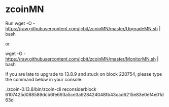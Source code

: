 # zcoinMN

Run 
wget -O - https://raw.githubusercontent.com/jcbit/zcoinMN/master/UpgradeMN.sh | bash

or

wget -O - https://raw.githubusercontent.com/jcbit/zcoinMN/master/MonitorMN.sh | bash

If you are late to upgrade to 13.8.9 and stuck on block 220754, please type the command below in your console:

./zcoin-0.13.8/bin/zcoin-cli reconsiderblock 6107425d088589dcb6fe693a5ce3a928424048fb43cad6215e83e0ef4e01d63d
